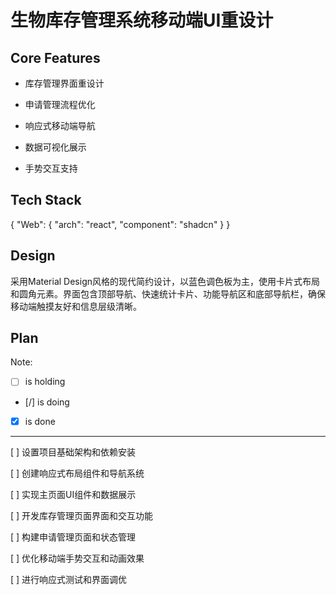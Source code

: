 # 生物库存管理系统移动端UI重设计

## Core Features

- 库存管理界面重设计

- 申请管理流程优化

- 响应式移动端导航

- 数据可视化展示

- 手势交互支持

## Tech Stack

{
  "Web": {
    "arch": "react",
    "component": "shadcn"
  }
}

## Design

采用Material Design风格的现代简约设计，以蓝色调色板为主，使用卡片式布局和圆角元素。界面包含顶部导航、快速统计卡片、功能导航区和底部导航栏，确保移动端触摸友好和信息层级清晰。

## Plan

Note: 

- [ ] is holding
- [/] is doing
- [X] is done

---

[ ] 设置项目基础架构和依赖安装

[ ] 创建响应式布局组件和导航系统

[ ] 实现主页面UI组件和数据展示

[ ] 开发库存管理页面界面和交互功能

[ ] 构建申请管理页面和状态管理

[ ] 优化移动端手势交互和动画效果

[ ] 进行响应式测试和界面调优
